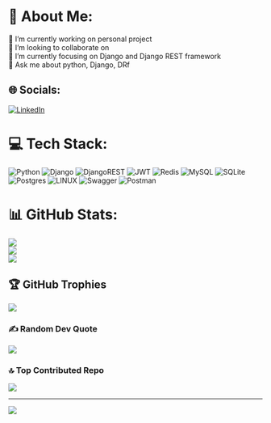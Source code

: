 # 💫 About Me:
🔭 I’m currently working on personal project <br>👯 I’m looking to collaborate on<br>🌱 I’m currently focusing on Django and Django REST framework<br>💬 Ask me about python, Django, DRf<br>


## 🌐 Socials:
[![LinkedIn](https://img.shields.io/badge/LinkedIn-%230077B5.svg?logo=linkedin&logoColor=white)](https://linkedin.com/in/pouyamarashi) 

# 💻 Tech Stack:
![Python](https://img.shields.io/badge/python-3670A0?style=flat-square&logo=python&logoColor=ffdd54) ![Django](https://img.shields.io/badge/django-%23092E20.svg?style=flat-square&logo=django&logoColor=white) ![DjangoREST](https://img.shields.io/badge/DJANGO-REST-ff1709?style=flat-square&logo=django&logoColor=white&color=ff1709&labelColor=gray) ![JWT](https://img.shields.io/badge/JWT-black?style=flat-square&logo=JSON%20web%20tokens) ![Redis](https://img.shields.io/badge/redis-%23DD0031.svg?style=flat-square&logo=redis&logoColor=white) ![MySQL](https://img.shields.io/badge/mysql-%2300f.svg?style=flat-square&logo=mysql&logoColor=white) ![SQLite](https://img.shields.io/badge/sqlite-%2307405e.svg?style=flat-square&logo=sqlite&logoColor=white) ![Postgres](https://img.shields.io/badge/postgres-%23316192.svg?style=flat-square&logo=postgresql&logoColor=white) ![LINUX](https://img.shields.io/badge/Linux-FCC624?style=flat-square&logo=linux&logoColor=black) ![Swagger](https://img.shields.io/badge/-Swagger-%23Clojure?style=flat-square&logo=swagger&logoColor=white) ![Postman](https://img.shields.io/badge/Postman-FF6C37?style=flat-square&logo=postman&logoColor=white)
# 📊 GitHub Stats:
![](https://github-readme-stats.vercel.app/api?username=P-marashi&theme=dark&hide_border=false&include_all_commits=false&count_private=false)<br/>
![](https://github-readme-streak-stats.herokuapp.com/?user=P-marashi&theme=dark&hide_border=false)<br/>
![](https://github-readme-stats.vercel.app/api/top-langs/?username=P-marashi&theme=dark&hide_border=false&include_all_commits=false&count_private=false&layout=compact)

## 🏆 GitHub Trophies
![](https://github-profile-trophy.vercel.app/?username=P-marashi&theme=dark&no-frame=false&no-bg=false&margin-w=4)

### ✍️ Random Dev Quote
![](https://quotes-github-readme.vercel.app/api?type=horizontal&theme=radical)

### 🔝 Top Contributed Repo
![](https://github-contributor-stats.vercel.app/api?username=P-marashi&limit=5&theme=dark&combine_all_yearly_contributions=true)

---
[![](https://visitcount.itsvg.in/api?id=P-marashi&icon=0&color=0)](https://visitcount.itsvg.in)

<!-- Proudly created with GPRM ( https://gprm.itsvg.in ) -->
